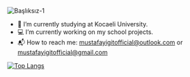 ![Başlıksız-1](https://user-images.githubusercontent.com/65903573/117505301-7a798a80-af8c-11eb-8fdb-f745f140f1b4.png)
<br>
- :book: I’m currently studying at Kocaeli University.
- :computer: I’m currently working on my school projects.
- :mailbox_with_mail: How to reach me: mustafayigitofficial@outlook.com or  mustafayigitofficial@gmail.com

[![Top Langs](https://github-readme-stats.vercel.app/api/top-langs/?username=mustafayigit34&layout=compact)](https://github.com/mustafayigit34)


